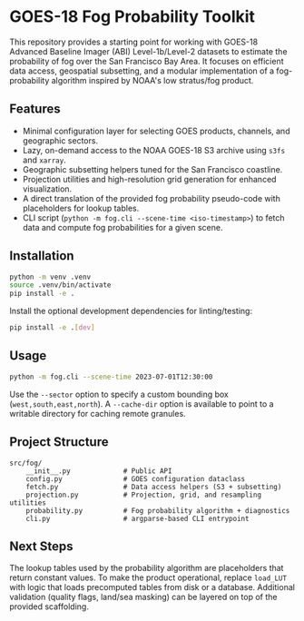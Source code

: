 # GOES-18 Fog Probability Toolkit

This repository provides a starting point for working with GOES-18 Advanced Baseline Imager (ABI)
Level-1b/Level-2 datasets to estimate the probability of fog over the San Francisco Bay Area.
It focuses on efficient data access, geospatial subsetting, and a modular implementation of
a fog-probability algorithm inspired by NOAA's low stratus/fog product.

## Features

- Minimal configuration layer for selecting GOES products, channels, and geographic sectors.
- Lazy, on-demand access to the NOAA GOES-18 S3 archive using `s3fs` and `xarray`.
- Geographic subsetting helpers tuned for the San Francisco coastline.
- Projection utilities and high-resolution grid generation for enhanced visualization.
- A direct translation of the provided fog probability pseudo-code with placeholders for lookup tables.
- CLI script (`python -m fog.cli --scene-time <iso-timestamp>`) to fetch data and compute fog probabilities for a given scene.

## Installation

```bash
python -m venv .venv
source .venv/bin/activate
pip install -e .
```

Install the optional development dependencies for linting/testing:

```bash
pip install -e .[dev]
```

## Usage

```bash
python -m fog.cli --scene-time 2023-07-01T12:30:00
```

Use the `--sector` option to specify a custom bounding box (`west,south,east,north`).
A `--cache-dir` option is available to point to a writable directory for caching remote granules.

## Project Structure

```
src/fog/
    __init__.py             # Public API
    config.py               # GOES configuration dataclass
    fetch.py                # Data access helpers (S3 + subsetting)
    projection.py           # Projection, grid, and resampling utilities
    probability.py          # Fog probability algorithm + diagnostics
    cli.py                  # argparse-based CLI entrypoint
```

## Next Steps

The lookup tables used by the probability algorithm are placeholders that return constant values.
To make the product operational, replace `load_LUT` with logic that loads precomputed tables from disk
or a database. Additional validation (quality flags, land/sea masking) can be layered on top of the
provided scaffolding.
